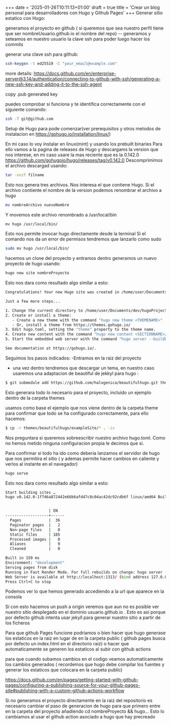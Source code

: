 +++
date = '2025-01-26T10:11:13+01:00'
draft = true
title = 'Crear un blog personal para desarrolladores con Hugo y Github Pages'
+++
Generar sitio estatico con Hugo:

generamos el proyecto en github ( si queremos que sea nuestro perfil tiene que ser nombreUsuario.github.io el nombre del repo)
-- generamos y seteamos en nuestro usuario la clave ssh para poder luego hacer los commits

generar una clave ssh para github:
```bash 
ssh-keygen -t ed25519 -C "your_email@example.com"
```
more details: https://docs.github.com/en/enterprise-server@3.14/authentication/connecting-to-github-with-ssh/generating-a-new-ssh-key-and-adding-it-to-the-ssh-agent

copy .pub generated key 

puedes comprobar si funciona y te identifica correctamente con el siguiente comando:
```bash
ssh -T git@github.com
```
Setup de Hugo para pode comenzar(ver prerequisitos y otros metodos de instalacion en https://gohugo.io/installation/linux/)

En mi caso lo voy instalar en linux(mint) y usando los prebuilt binaries
Para ello vamos a la pagina de releases de Hugo y descargams la version que nos interese, en mi caso usare la mas reciente que es la 0.142.0
https://github.com/gohugoio/hugo/releases/tag/v0.142.0
Descomprimimos el archivo descargad usando:
```bash
tar -xvzf filname
```
Esto nos genera tres archivos. Nos interesa el que contiene Hugo. Si el archivo contiente el nombre de la version podemos renombrar el archivo a hugo 
```sh
mv nombreArchivo nuevoNombre
```
Y movemos este archivo renombrado a /usr/local/bin 
```sh
mv hugo /usr/local/bin/
```
Esto nos permite invocar hugo directamente desde la terminal
Si el comando nos da un error de permisos tendremos que lanzarlo como sudo
```sh
sudo mv hugo /usr/local/bin/
```

hacemos un clone del proyecto y entramos
dentro generamos un nuevo proyecto de hugo usando:

```bash
hugo new site nombreProyecto
```


Esto nos dara como resultado algo similar a esto: 
```bash
Congratulations! Your new Hugo site was created in /home/user/Documents/dev/hugoProjects/csuardev.github.io/csuardev.

Just a few more steps...

1. Change the current directory to /home/user/Documents/dev/hugoProjects/csuardev.github.io/csuardev.
2. Create or install a theme:
   - Create a new theme with the command "hugo new theme <THEMENAME>"
   - Or, install a theme from https://themes.gohugo.io/
3. Edit hugo.toml, setting the "theme" property to the theme name.
4. Create new content with the command "hugo new content <SECTIONNAME>/<FILENAME>.<FORMAT>".
5. Start the embedded web server with the command "hugo server --buildDrafts".

See documentation at https://gohugo.io/.
```
Seguimos los pasos indicados:
-Entramos en la raiz del proyecto
- una vez dentro tendremos que descargar un tema, en nuestro caso usaremos una adaptacion de beautiful de jekkyl para hugo :
```bash
$ git submodule add https://github.com/halogenica/beautifulhugo.git themes/beautifulhugo
```

Esto generara todo lo necesario para el proyecto, incluido un ejemplo dentro de la carpeta themes

usamos como base el ejemplo que nos viene dentro de la carpeta theme para confirmar que todo se ha configurado correctamente, para ello hacemos:
```bash
$ cp -r themes/beautifulhugo/exampleSite/* . -iv
```
Nos preguntara si queremos sobreescribir nuestro archivo hugo.toml. Como no hemos metido ninguna configuracion propia le decimos que si.

Para confirmar si todo ha ido como deberia lanzamos el servidor de hugo que nos permitira el sitio ( y ademas permite hacer cambios en caliente y verlos al instante en el navegador)

```bash
hugo serve
```
Esto nos dara como resultado algo similar a esto:
```bash
Start building sites … 
hugo v0.142.0-1f746a872442e66b6afd47c8c04ac42dc92cdb6f linux/amd64 BuildDate=2025-01-22T12:20:52Z VendorInfo=gohugoio


                   | EN   
-------------------+------
  Pages            |  36  
  Paginator pages  |   2  
  Non-page files   |   0  
  Static files     | 185  
  Processed images |   0  
  Aliases          |   9  
  Cleaned          |   0  

Built in 150 ms
Environment: "development"
Serving pages from disk
Running in Fast Render Mode. For full rebuilds on change: hugo server --disableFastRender
Web Server is available at http://localhost:1313/ (bind address 127.0.0.1) 
Press Ctrl+C to stop
```
Podemos ver lo que hemos generado accediendo a la url que aparece en la consola

Si con esto hacemos un push a origin veremos que aun no es posible ver nuestro sitio desplegado en el dominio usuario.github.io . Esto es asi porque por defecto github intenta usar jekyll para generar nuestro sitio a partir de los ficheros

Para que github Pages funcione podriamos o bien hacer que hugo generase los estaticos en la raiz en lugar de en la carpeta public ( github pages busca por defecto un index.html en el directorio raiz) o hacer que automaticamente se generen los estaticos al subir con github actions

para que cuando subamos cambios en el codigo veamos automaticamente los cambios generados ( recordemos que hugo debe compilar los fuentes y generar los estaticos que colocara en la carpeta public) 

https://docs.github.com/en/pages/getting-started-with-github-pages/configuring-a-publishing-source-for-your-github-pages-site#publishing-with-a-custom-github-actions-workflow

Si no generamos el proyecto directamente en la raiz del repositorio es necesario cambiar el paso de generacion de hugo para que primero entre en la carpeta del proyecto añadiendo cd nombreProyecto && hugo...
Esto lo cambiamos al usar el github action asociado a hugo que hay precreado
